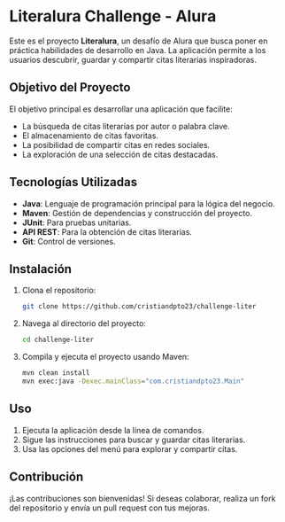 # Literalura Challenge - Alura

Este es el proyecto **Literalura**, un desafío de Alura que busca poner en práctica habilidades de desarrollo en Java. La aplicación permite a los usuarios descubrir, guardar y compartir citas literarias inspiradoras.

## Objetivo del Proyecto

El objetivo principal es desarrollar una aplicación que facilite:

- La búsqueda de citas literarias por autor o palabra clave.
- El almacenamiento de citas favoritas.
- La posibilidad de compartir citas en redes sociales.
- La exploración de una selección de citas destacadas.

## Tecnologías Utilizadas

- **Java**: Lenguaje de programación principal para la lógica del negocio.
- **Maven**: Gestión de dependencias y construcción del proyecto.
- **JUnit**: Para pruebas unitarias.
- **API REST**: Para la obtención de citas literarias.
- **Git**: Control de versiones.

## Instalación

1. Clona el repositorio:
    ```bash
    git clone https://github.com/cristiandpto23/challenge-liter
    ```
2. Navega al directorio del proyecto:
    ```bash
    cd challenge-liter
    ```
3. Compila y ejecuta el proyecto usando Maven:
    ```bash
    mvn clean install
    mvn exec:java -Dexec.mainClass="com.cristiandpto23.Main"
    ```

## Uso

1. Ejecuta la aplicación desde la línea de comandos.
2. Sigue las instrucciones para buscar y guardar citas literarias.
3. Usa las opciones del menú para explorar y compartir citas.

## Contribución

¡Las contribuciones son bienvenidas! Si deseas colaborar, realiza un fork del repositorio y envía un pull request con tus mejoras.



